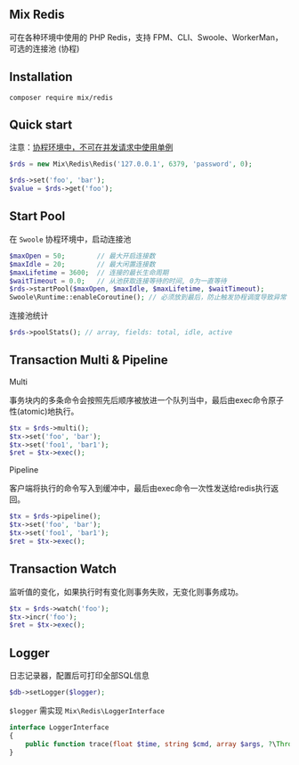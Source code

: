 ## Mix Redis

可在各种环境中使用的 PHP Redis，支持 FPM、CLI、Swoole、WorkerMan，可选的连接池 (协程)

## Installation

```
composer require mix/redis
```

## Quick start

注意：[协程环境中，不可在并发请求中使用单例](zh-cn/instructions.md?id=%e5%8d%8f%e7%a8%8b%e5%8d%95%e4%be%8b%e5%ae%9e%e4%be%8b%e5%8c%96)

```php
$rds = new Mix\Redis\Redis('127.0.0.1', 6379, 'password', 0);

$rds->set('foo', 'bar');
$value = $rds->get('foo');
```

## Start Pool

在 `Swoole` 协程环境中，启动连接池

```php
$maxOpen = 50;        // 最大开启连接数
$maxIdle = 20;        // 最大闲置连接数
$maxLifetime = 3600;  // 连接的最长生命周期
$waitTimeout = 0.0;   // 从池获取连接等待的时间, 0为一直等待
$rds->startPool($maxOpen, $maxIdle, $maxLifetime, $waitTimeout);
Swoole\Runtime::enableCoroutine(); // 必须放到最后，防止触发协程调度导致异常
```

连接池统计

```php
$rds->poolStats(); // array, fields: total, idle, active
```

## Transaction Multi & Pipeline

Multi

事务块内的多条命令会按照先后顺序被放进一个队列当中，最后由exec命令原子性(atomic)地执行。

```php
$tx = $rds->multi();
$tx->set('foo', 'bar');
$tx->set('foo1', 'bar1');
$ret = $tx->exec();
```

Pipeline

客户端将执行的命令写入到缓冲中，最后由exec命令一次性发送给redis执行返回。

```php
$tx = $rds->pipeline();
$tx->set('foo', 'bar');
$tx->set('foo1', 'bar1');
$ret = $tx->exec();
```

## Transaction Watch

监听值的变化，如果执行时有变化则事务失败，无变化则事务成功。

```php
$tx = $rds->watch('foo');
$tx->incr('foo');
$ret = $tx->exec();
```

## Logger

日志记录器，配置后可打印全部SQL信息

```php
$db->setLogger($logger);
```

`$logger` 需实现 `Mix\Redis\LoggerInterface`

```php
interface LoggerInterface
{
    public function trace(float $time, string $cmd, array $args, ?\Throwable $exception): void;
}
```
